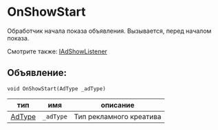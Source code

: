 # OnShowStart
Обработчик начала показа объявления. Вызывается, перед началом показа.

Смотрите также: [IAdShowListener](IAdShowListener.md)

## Объявление:

`void OnShowStart(AdType _adType)`

тип | имя | описание
-|-|-
[AdType](../enums/AdType.md) | `_adType` | Тип рекламного креатива